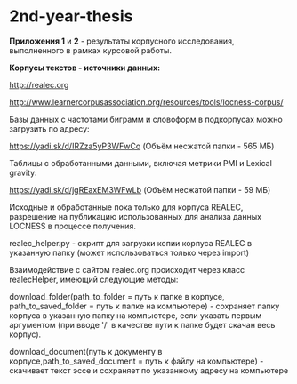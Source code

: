 # 2nd-year-thesis
<b>Приложения 1</b> и <b>2</b> - результаты корпусного исследования, выполненного в рамках курсовой работы.

<b>Корпусы текстов -  источники данных:</b>

http://realec.org

http://www.learnercorpusassociation.org/resources/tools/locness-corpus/

Базы данных с частотами биграмм и словоформ в подкорпусах можно загрузить по адресу:

https://yadi.sk/d/IRZza5yP3WFwCo (Объём несжатой папки - 565 МБ)

Таблицы с обработанными данными, включая метрики PMI и Lexical gravity:

https://yadi.sk/d/jgREaxEM3WFwLb (Объём несжатой папки - 59 МБ)

Исходные и обработанные пока только для корпуса REALEC, разрешение на публикацию использованных для анализа данных LOCNESS в процессе получения.

realec_helper.py - скрипт для загрузки копии корпуса REALEC в указанную папку (может использоваться только через import)

Взаимодействие с сайтом realec.org происходит через класс realecHelper, имеющий следующие методы:

download_folder(path_to_folder = путь к папке в корпусе, path_to_saved_folder = путь к папке на компьютере) - сохраняет папку корпуса в указанную папку на компьютере, если указать
первым аргументом (при вводе '/' в качестве пути к папке будет скачан весь корпус).

download_document(путь к документу в корпусе,path_to_saved_document = путь к файлу на компьютере) - скачивает текст эссе и сохраняет по указанному адресу на компьютере 
